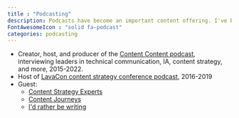 ```yaml
---
title : "Podcasting"
description: Podcasts have become an important content offering. I've been a host, producer, and guest.
FontAwesomeIcon : "solid fa-podcast"
categories: podcasting
---
```


- Creator, host, and producer of the [Content Content podcast](/podcasts/), interviewing leaders in technical communication, IA, content strategy, and more, 2015-2022.
- Host of [LavaCon content strategy conference podcast](https://lavacon.org/category/podcast/), 2016-2019
- Guest:
  - [Content Strategy Experts](https://www.scriptorium.com/2018/02/full-transcript-podcasting-strategy-podcast-guest-ed-marsh/)
  - [Content Journeys](https://anchor.fm/contentjourneys/episodes/Content-Journeys---014---Content-Podcasting-e160pu0)
  - [I'd rather be writing](https://idratherbewriting.com/blog/evolution-of-podcasting-podcast-ed-marsh)
